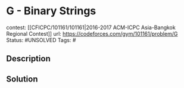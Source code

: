 # G - Binary Strings

contest: [[CFICPC/101161/101161|2016-2017 ACM-ICPC Asia-Bangkok Regional Contest]]
url: https://codeforces.com/gym/101161/problem/G
Status: #UNSOLVED
Tags: #

## Description

## Solution

